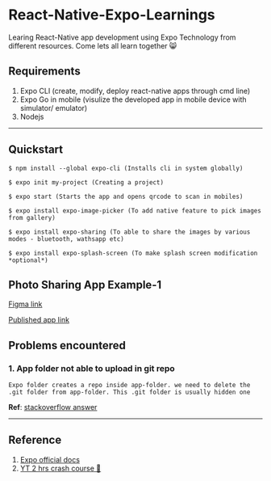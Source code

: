 # React-Native-Expo-Learnings

Learing React-Native app development using Expo Technology from different resources. Come lets all learn together 😸

## Requirements

1. Expo CLI (create, modify, deploy react-native apps through cmd line)
2. Expo Go in mobile (visulize the developed app in mobile device with simulator/ emulator)
3. Nodejs

---

## Quickstart

```
$ npm install --global expo-cli (Installs cli in system globally)

$ expo init my-project (Creating a project)

$ expo start (Starts the app and opens qrcode to scan in mobiles)

$ expo install expo-image-picker (To add native feature to pick images from gallery)

$ expo install expo-sharing (To able to share the images by various modes - bluetooth, wathsapp etc)

$ expo install expo-splash-screen (To make splash screen modification *optional*)
```

## Photo Sharing App Example-1

[Figma link](https://www.figma.com/file/SMVLK9OmDgo7pWsQBEL5Ug/Weather-app-ReactNative?node-id=0%3A1)

[Published app link](https://expo.dev/@vigneshkanna108/photo-sharing-app)

## Problems encountered

### 1. App folder not able to upload in git repo

    Expo folder creates a repo inside app-folder. we need to delete the .git folder from app-folder. This .git folder is usually hidden one

**Ref**: [stackoverflow answer](https://stackoverflow.com/questions/64863926/i-cant-upload-react-native-expo-projects-on-github)

---

## Reference

1. [Expo official docs](https://docs.expo.dev/)
2. [YT 2 hrs crash course 🌟](https://www.youtube.com/watch?v=NgDaPmxewcg&t=407s)
